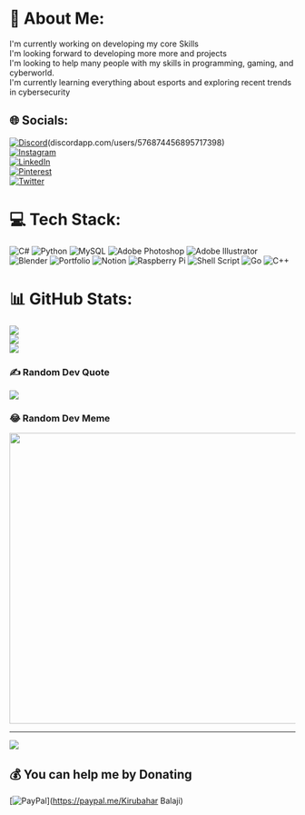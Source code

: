 # 💫 About Me:
I'm currently working on developing my core Skills <br>I'm looking forward to developing more more and projects<br>I'm looking to help many people with my skills in programming, gaming, and cyberworld.<br>I'm currently learning everything about esports and exploring recent trends in cybersecurity <br>


## 🌐 Socials:
[![Discord](https://img.shields.io/badge/Discord-%237289DA.svg?logo=discord&logoColor=white)](htttps://discord.gg/https://discord.gg/5dEEAyGgfY)(discordapp.com/users/576874456895717398)
<br>
[![Instagram](https://img.shields.io/badge/Instagram-%23E4405F.svg?logo=Instagram&logoColor=white)](https://instagram.com/__kirubahar__) 
<br>
[![LinkedIn](https://img.shields.io/badge/LinkedIn-%230077B5.svg?logo=linkedin&logoColor=white)](https://linkedin.com/in/Kirubahar-Balaji) 
<br>
[![Pinterest](https://img.shields.io/badge/Pinterest-%23E60023.svg?logo=Pinterest&logoColor=white)](https://in.pinterest.com/bkirubahar/) 
<br>
[![Twitter](https://img.shields.io/badge/Twitter-%231DA1F2.svg?logo=Twitter&logoColor=white)](https://twitter.com/Kirubahar13) 

# 💻 Tech Stack:
![C#](https://img.shields.io/badge/c%23-%23239120.svg?style=flat-square&logo=c-sharp&logoColor=white) ![Python](https://img.shields.io/badge/python-3670A0?style=flat-square&logo=python&logoColor=ffdd54)  ![MySQL](https://img.shields.io/badge/mysql-%2300f.svg?style=flat-square&logo=mysql&logoColor=white) ![Adobe Photoshop](https://img.shields.io/badge/adobephotoshop-%2331A8FF.svg?style=flat-square&logo=adobephotoshop&logoColor=white) ![Adobe Illustrator](https://img.shields.io/badge/adobeillustrator-%23FF9A00.svg?style=flat-square&logo=adobeillustrator&logoColor=white) ![Blender](https://img.shields.io/badge/blender-%23F5792A.svg?style=flat-square&logo=blender&logoColor=white) ![Portfolio](https://img.shields.io/badge/Portfolio-%23000000.svg?style=flat-square&logo=firefox&logoColor=#FF7139) ![Notion](https://img.shields.io/badge/Notion-%23000000.svg?style=flat-square&logo=notion&logoColor=white) ![Raspberry Pi](https://img.shields.io/badge/-RaspberryPi-C51A4A?style=flat-square&logo=Raspberry-Pi) ![Shell Script](https://img.shields.io/badge/shell_script-%23121011.svg?style=flat-square&logo=gnu-bash&logoColor=white) ![Go](https://img.shields.io/badge/go-%2300ADD8.svg?style=flat-square&logo=go&logoColor=white) ![C++](https://img.shields.io/badge/c++-%2300599C.svg?style=flat-square&logo=c%2B%2B&logoColor=white)
# 📊 GitHub Stats:
![](https://github-readme-stats.vercel.app/api?username=KirubaharBalaji&theme=blueberry&hide_border=false&include_all_commits=false&count_private=false)<br/>
![](https://github-readme-streak-stats.herokuapp.com/?user=KirubaharBalaji&theme=blueberry&hide_border=false)<br/>
![](https://github-readme-stats.vercel.app/api/top-langs/?username=KirubaharBalaji&theme=blueberry&hide_border=false&include_all_commits=false&count_private=false&layout=compact)

### ✍️ Random Dev Quote
![](https://quotes-github-readme.vercel.app/api?type=horizontal&theme=tokyonight)

### 😂 Random Dev Meme
<img src="https://random-memer.herokuapp.com/" width="512px"/>

---
[![](https://visitcount.itsvg.in/api?id=KirubaharBalaji&icon=5&color=8)](https://visitcount.itsvg.in)

  ## 💰 You can help me by Donating
  [![PayPal](https://img.shields.io/badge/PayPal-00457C?style=for-the-badge&logo=paypal&logoColor=white)](https://paypal.me/Kirubahar Balaji) 

  
<!-- Proudly created with GPRM ( https://gprm.itsvg.in ) -->
